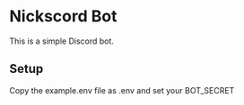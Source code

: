 # Nickscord Bot

This is a simple Discord bot.

## Setup

Copy the example.env file as .env and set your BOT_SECRET
